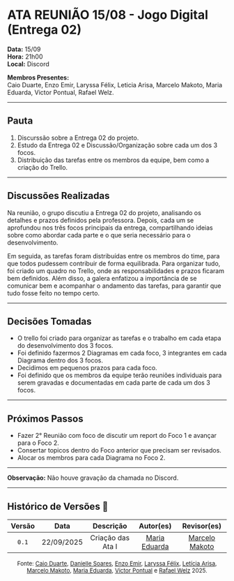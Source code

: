 # ATA REUNIÃO 15/08 - Jogo Digital (Entrega 02)

**Data:** 15/09  
 **Hora:** 21h00  
 **Local:** Discord

**Membros Presentes:**  
 Caio Duarte, Enzo Emir, Laryssa Félix, Leticia Arisa, Marcelo Makoto, Maria Eduarda, Victor Pontual, Rafael Welz.

---

## **Pauta**

1. Discurssão sobre a Entrega 02 do projeto.  
2. Estudo da Entrega 02 e Discussão/Organização sobre cada um dos 3 focos.
3. Distribuição das tarefas entre os membros da equipe, bem como a criação do Trello.

---

## **Discussões Realizadas**

Na reunião, o grupo discutiu a Entrega 02 do projeto, analisando os detalhes e prazos definidos pela professora. Depois, cada um se aprofundou nos três focos principais da entrega, compartilhando ideias sobre como abordar cada parte e o que seria necessário para o desenvolvimento. 

Em seguida, as tarefas foram distribuídas entre os membros do time, para que todos pudessem contribuir de forma equilibrada. Para organizar tudo, foi criado um quadro no Trello, onde as responsabilidades e prazos ficaram bem definidos. Além disso, a galera enfatizou a importância de se comunicar bem e acompanhar o andamento das tarefas, para garantir que tudo fosse feito no tempo certo.

---

## **Decisões Tomadas**

- O trello foi criado para organizar as tarefas e o trabalho em cada etapa do desenvolvimento dos 3 focos.
- Foi definido fazermos 2 Diagramas em cada foco, 3 integrantes em cada Diagrama dentro dos 3 focos.
- Decidimos em pequenos prazos para cada foco.
- Foi definido que os membros da equipe terão reuniões individuais para serem gravadas e documentadas em cada parte de cada um dos 3 focos.

---

## **Próximos Passos**

- Fazer 2° Reunião com foco de discutir um report do Foco 1 e avançar para o Foco 2.
- Consertar topicos dentro do Foco anterior que precisam ser revisados.
- Alocar os membros para cada Diagrama no Foco 2.

---

**Observação:** Não houve gravação da chamada no Discord.

---

## Histórico de Versões 📅

| Versão | Data | Descrição | Autor(es) | Revisor(es) |
| :--: | :--: | :--: | :--: | :--: |
| `0.1` | 22/09/2025 | Criação das Ata I | [Maria Eduarda](https://github.com/dudaa28) | [Marcelo Makoto](https://github.com/MM4k) |

<font size="2"><p style="text-align: center">Fonte: [Caio Duarte](https://github.com/caioduart3), [Danielle Soares](https://github.com/danielle-soaress), [Enzo Emir](https://github.com/EnzoEmir), [Laryssa Félix](https://github.com/felixlaryssa), [Letícia Arisa](https://github.com/Leticia-Arisa-K-Higa), [Marcelo Makoto](https://github.com/MM4k), [Maria Eduarda](https://github.com/dudaa28), [Victor Pontual](https://github.com/VictorPontual) e [Rafael Welz](https://github.com/RafaelSchadt) 2025.</p></font>